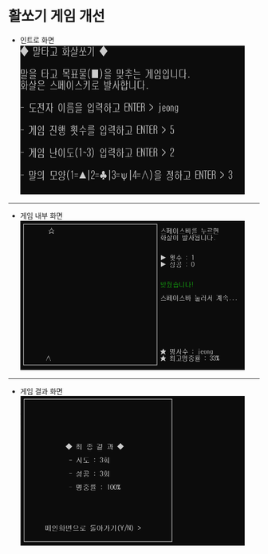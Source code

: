 # 활쏘기 게임 개선
* 인트로 화면   
<img src="./pic/lobby.png" width="450px" height="300px" title="px(픽셀) 크기 설정" alt="lobby"></img><br/>
* * *
* 게임 내부 화면   
<img src="./pic/upgrade.png" width="450px" height="300px" title="px(픽셀) 크기 설정" alt="upgrade"></img><br/>
* * *
* 게임 결과 화면   
<img src="./pic/result.png" width="450px" height="300px" title="px(픽셀) 크기 설정" alt="result"></img><br/>
